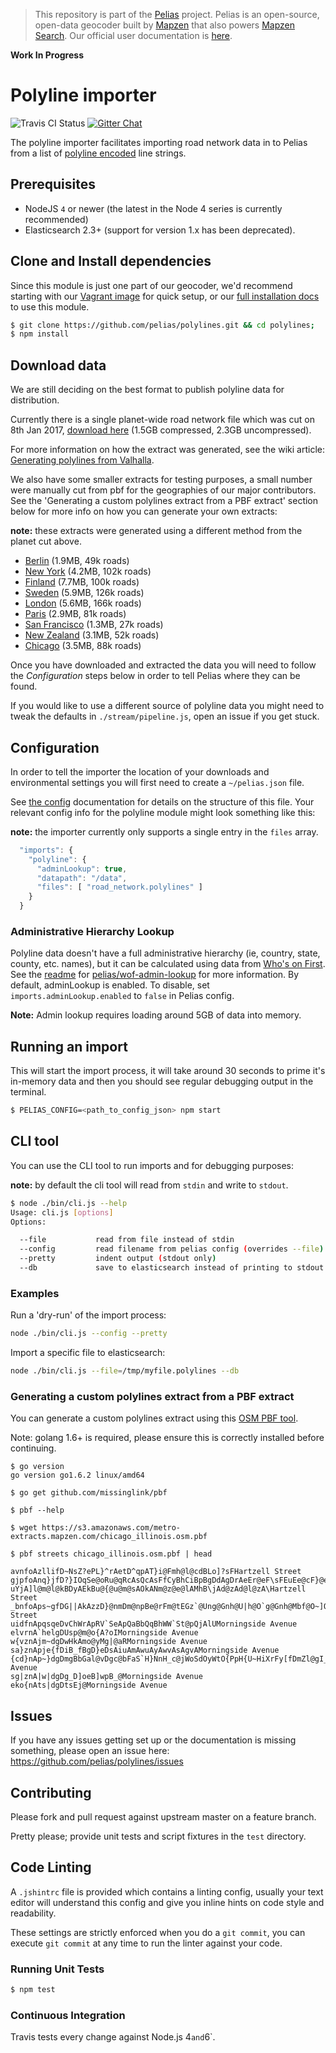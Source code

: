 > This repository is part of the [Pelias](https://github.com/pelias/pelias) project. Pelias is an open-source, open-data geocoder built by [Mapzen](https://www.mapzen.com/) that also powers [Mapzen Search](https://mapzen.com/projects/search). Our official user documentation is [here](https://mapzen.com/documentation/search/).

**Work In Progress**

# Polyline importer

![Travis CI Status](https://travis-ci.org/pelias/polylines.svg)
[![Gitter Chat](https://badges.gitter.im/pelias/pelias.svg)](https://gitter.im/pelias/pelias?utm_source=badge&utm_medium=badge&utm_campaign=pr-badge)

The polyline importer facilitates importing road network data in to Pelias from a list of [polyline encoded](https://developers.google.com/maps/documentation/utilities/polylinealgorithm) line strings.

## Prerequisites

* NodeJS `4` or newer (the latest in the Node 4 series is currently recommended)
* Elasticsearch 2.3+ (support for version 1.x has been deprecated).

## Clone and Install dependencies

Since this module is just one part of our geocoder, we'd recommend starting with our [Vagrant image](https://github.com/pelias/vagrant) for quick setup, or our [full installation docs](https://github.com/pelias/pelias-doc/blob/master/installing.md) to use this module.

```bash
$ git clone https://github.com/pelias/polylines.git && cd polylines;
$ npm install
```

## Download data

We are still deciding on the best format to publish polyline data for distribution.

Currently there is a single planet-wide road network file which was cut on 8th Jan 2017, [download here](http://missinglink.files.s3.amazonaws.com/road_network.gz) (1.5GB compressed, 2.3GB uncompressed).

For more information on how the extract was generated, see the wiki article: [Generating polylines from Valhalla](https://github.com/pelias/polylines/wiki/Generating-polylines-from-Valhalla).

We also have some smaller extracts for testing purposes, a small number were manually cut from pbf for the geographies of our major contributors. See the 'Generating a custom polylines extract from a PBF extract' section below for more info on how you can generate your own extracts:

**note:** these extracts were generated using a different method from the planet cut above.

- [Berlin](http://missinglink.files.s3.amazonaws.com/berlin.gz) (1.9MB, 49k roads)
- [New York](http://missinglink.files.s3.amazonaws.com/new_york.gz) (4.2MB, 102k roads)
- [Finland](http://missinglink.files.s3.amazonaws.com/finland.gz) (7.7MB, 100k roads)
- [Sweden](http://missinglink.files.s3.amazonaws.com/sweden.gz) (5.9MB, 126k roads)
- [London](http://missinglink.files.s3.amazonaws.com/london.gz) (5.6MB, 166k roads)
- [Paris](http://missinglink.files.s3.amazonaws.com/paris.gz) (2.9MB, 81k roads)
- [San Francisco](http://missinglink.files.s3.amazonaws.com/san_francisco.gz) (1.3MB, 27k roads)
- [New Zealand](http://missinglink.files.s3.amazonaws.com/new_zealand.gz) (3.1MB, 52k roads)
- [Chicago](http://missinglink.files.s3.amazonaws.com/chicago.gz) (3.5MB, 88k roads)

Once you have downloaded and extracted the data you will need to follow the *Configuration* steps below in order to tell Pelias where they can be found.

If you would like to use a different source of polyline data you might need to tweak the defaults in `./stream/pipeline.js`, open an issue if you get stuck.

## Configuration

In order to tell the importer the location of your downloads and environmental settings you will first need to create a `~/pelias.json` file.

See [the config](https://github.com/pelias/config) documentation for details on the structure of this file. Your relevant config info for the polyline module might look something like this:

**note:** the importer currently only supports a single entry in the `files` array.

```javascript
  "imports": {
    "polyline": {
      "adminLookup": true,
      "datapath": "/data",
      "files": [ "road_network.polylines" ]
    }
  }
```

### Administrative Hierarchy Lookup

Polyline data doesn't have a full administrative hierarchy (ie, country, state,
county, etc. names), but it can be calculated using data from [Who's on
First](http://whosonfirst.mapzen.com/). See the [readme](https://github.com/pelias/wof-admin-lookup/blob/master/README.md)
for [pelias/wof-admin-lookup](https://github.com/pelias/wof-admin-lookup) for more information.  By default,
adminLookup is enabled.  To disable, set `imports.adminLookup.enabled` to `false` in Pelias config.

**Note:** Admin lookup requires loading around 5GB of data into memory.

## Running an import

This will start the import process, it will take around 30 seconds to prime it's in-memory data and then you should see regular debugging output in the terminal.

```bash
$ PELIAS_CONFIG=<path_to_config_json> npm start
```

## CLI tool

You can use the CLI tool to run imports and for debugging purposes:

**note:** by default the cli tool will read from `stdin` and write to `stdout`.

```bash
$ node ./bin/cli.js --help
Usage: cli.js [options]
Options:

  --file           read from file instead of stdin
  --config         read filename from pelias config (overrides --file)
  --pretty         indent output (stdout only)
  --db             save to elasticsearch instead of printing to stdout

```

### Examples

Run a 'dry-run' of the import process:

```bash
node ./bin/cli.js --config --pretty
```

Import a specific file to elasticsearch:

```bash
node ./bin/cli.js --file=/tmp/myfile.polylines --db
```

### Generating a custom polylines extract from a PBF extract

You can generate a custom polylines extract using this [OSM PBF tool](https://github.com/missinglink/pbf).

Note: golang 1.6+ is required, please ensure this is correctly installed before continuing.

```
$ go version
go version go1.6.2 linux/amd64

$ go get github.com/missinglink/pbf

$ pbf --help

$ wget https://s3.amazonaws.com/metro-extracts.mapzen.com/chicago_illinois.osm.pbf

$ pbf streets chicago_illinois.osm.pbf | head

avnfoAzllifD~NsZ?ePL}^rAetD^qpAT}i@Fmh@l@cdBLo]?sFHartzell Street
gjpfoAnq}jfD?}IOqSe@oRu@qRcAsQcAsFfCyBhCiBpBgDdAgDrAeEr@eF\sFEuEe@cF}@eEsAiCiBgD?uYjA]l@m@l@kBDyAEkBu@{@u@m@sAOkANm@z@e@lAMhB\jAd@zAd@l@zA\Hartzell Street
_bnfoAps~gfDG||AkAzzD}@nmDm@npBe@rFm@tEGz`@Ung@Gnh@U|h@O`g@Gnh@Mbf@O~]O`GHartzell Street
uidfnApqsqeDvChWrApRV`SeApQaBbQqBhWW`St@pQjAlUMorningside Avenue
elvrnA`helgDUsp@m@o{A?oIMorningside Avenue
w{vznAjm~dgDwHkAmo@yMg|@aRMorningside Avenue
sa}znApje{fDiB_fBgD}eDsAiuAmAwuAyAwvAsAgvAMorningside Avenue
{cd}nAp~}dgDmgBbGal@vDgc@bFaS`H}NnH_c@jWoSdOyWtO{PpH{U~HiXrFy[fDmZl@gI_@_IyAyGyC}J{KeEmIMorningside Avenue
sg|znA|w|dgDg_D]oeB]wpB_@Morningside Avenue
eko{nAts|dgDtsEj@Morningside Avenue
```

## Issues

If you have any issues getting set up or the documentation is missing something, please open an issue here: https://github.com/pelias/polylines/issues

## Contributing

Please fork and pull request against upstream master on a feature branch.

Pretty please; provide unit tests and script fixtures in the `test` directory.

## Code Linting

A `.jshintrc` file is provided which contains a linting config, usually your text editor will understand this config and give you inline hints on code style and readability.

These settings are strictly enforced when you do a `git commit`, you can execute `git commit` at any time to run the linter against your code.

### Running Unit Tests

```bash
$ npm test
```

### Continuous Integration

Travis tests every change against Node.js 4` and `6`.
